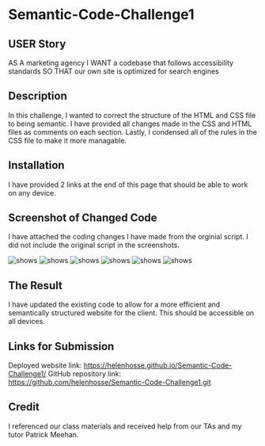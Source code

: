 # Semantic-Code-Challenge1

## USER Story

AS A marketing agency
I WANT a codebase that follows accessibility standards
SO THAT our own site is optimized for search engines

## Description

In this challenge, I wanted to correct the structure of the HTML and CSS file to being semantic. I have provided all changes made in the CSS and HTML files as comments on each section. Lastly, I condensed all of the rules in the CSS file to make it more managable. 

## Installation

I have provided 2 links at the end of this page that should be able to work on any device.

## Screenshot of Changed Code

I have attached the coding changes I have made from the orginial script. I did not include the original script in the screenshots.

<img src="./assets/images/finish-css-1.PNG" alt=shows the first part of the CSS sheet for the header section.>
<img src="./assets/images/finish-css-2.PNG" alt=shows the second part of the CSS sheet for the main part of the code.>
<img src="./assets/images/finish-css-3.PNG" alt=shows the final part of the CSS sheet for the ending part of the code.>
<img src="./assets/images/finish-html-1.PNG" alt=shows the first changes from the HTML sheet from the header to the first part of the main section.>
<img src="./assets/images/finish-html-2.PNG" alt=shows the second changes from the HTML sheet from the middle of the main section to the end of the benefits section.>
<img src="./assets/images/finish-html-3.PNG" alt=shows the end of the changes from the HTML sheet that shows the footer and the remaining of the code.>

## The Result

I have updated the existing code to allow for a more efficient and semantically structured website for the client. This should be accessible on all devices.

## Links for Submission

Deployed website link: https://helenhosse.github.io/Semantic-Code-Challenge1/
GitHub repository link: https://github.com/helenhosse/Semantic-Code-Challenge1.git

## Credit

I referenced our class materials and received help from our TAs and my tutor Patrick Meehan.